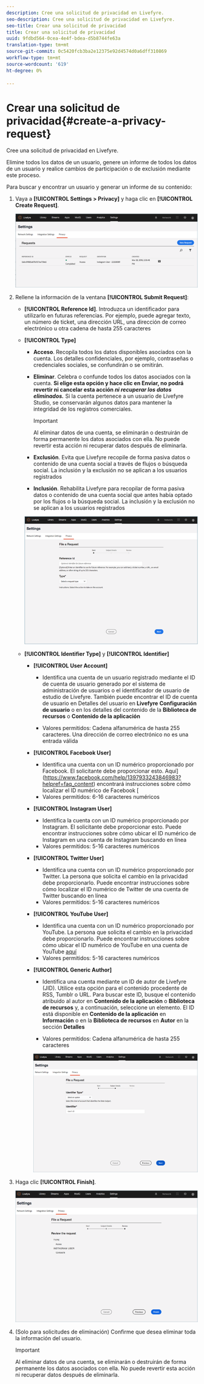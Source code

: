 ```yaml
---
description: Cree una solicitud de privacidad en Livefyre.
seo-description: Cree una solicitud de privacidad en Livefyre.
seo-title: Crear una solicitud de privacidad
title: Crear una solicitud de privacidad
uuid: 9fdbd564-0cea-4e4f-bdea-d5b8744fe63a
translation-type: tm+mt
source-git-commit: 0c5420fcb3ba2e12375e92d4574d0a6dff310869
workflow-type: tm+mt
source-wordcount: '619'
ht-degree: 0%

---
```



# Crear una solicitud de privacidad{#create-a-privacy-request}

Cree una solicitud de privacidad en Livefyre.

Elimine todos los datos de un usuario, genere un informe de todos los datos de un usuario y realice cambios de participación o de exclusión mediante este proceso.

Para buscar y encontrar un usuario y generar un informe de su contenido:

1. Vaya a **[!UICONTROL Settings > Privacy]** y haga clic en **[!UICONTROL Create Request]**.

   ![](assets/privacypage1.png)

1. Rellene la información de la ventana **[!UICONTROL Submit Request]**:

   * **[!UICONTROL Reference Id]**. Introduzca un identificador para utilizarlo en futuras referencias. Por ejemplo, puede agregar texto, un número de ticket, una dirección URL, una dirección de correo electrónico u otra cadena de hasta 255 caracteres
   * **[!UICONTROL Type]**

      * **Acceso**. Recopila todos los datos disponibles asociados con la cuenta. Los detalles confidenciales, por ejemplo, contraseñas o credenciales sociales, se confundirán o se omitirán.

      * **Eliminar**. Celebra o confunde todos los datos asociados con la cuenta. **Si elige esta opción y hace clic en Enviar, no podrá revertir ni cancelar esta acción  *ni recuperar los datos eliminados.*** Si la cuenta pertenece a un usuario de Livefyre Studio, se conservarán algunos datos para mantener la integridad de los registros comerciales.

         >[!IMPORTANT]
         >
         >Al eliminar datos de una cuenta, se eliminarán o destruirán de forma permanente los datos asociados con ella. No puede revertir esta acción ni recuperar datos después de eliminarla.

      * **Exclusión**. Evita que Livefyre recopile de forma pasiva datos o contenido de una cuenta social a través de flujos o búsqueda social. La inclusión y la exclusión no se aplican a los usuarios registrados
      * **Inclusión**. Rehabilita Livefyre para recopilar de forma pasiva datos o contenido de una cuenta social que antes había optado por los flujos o la búsqueda social. La inclusión y la exclusión no se aplican a los usuarios registrados

      ![](assets/privacypage2.png)

   * **[!UICONTROL Identifier Type]** y **[!UICONTROL Identifier]**

      * **[!UICONTROL User Account]**

         * Identifica una cuenta de un usuario registrado mediante el ID de cuenta de usuario generado por el sistema de administración de usuarios o el identificador de usuario de estudio de Livefyre. También puede encontrar el ID de cuenta de usuario en Detalles del usuario en **Livefyre** **Configuración de usuario** o en los detalles del contenido de la **Biblioteca de recursos** o **Contenido de la aplicación**

         * Valores permitidos: Cadena alfanumérica de hasta 255 caracteres. Una dirección de correo electrónico no es una entrada válida
      * **[!UICONTROL Facebook User]**

         * Identifica una cuenta con un ID numérico proporcionado por Facebook. El solicitante debe proporcionar esto. Aquí](https://www.facebook.com/help/1397933243846983?helpref=faq_content) encontrará instrucciones sobre cómo localizar el ID numérico de Facebook [
         * Valores permitidos: 6-16 caracteres numéricos
      * **[!UICONTROL Instagram User]**

         * Identifica la cuenta con un ID numérico proporcionado por Instagram. El solicitante debe proporcionar esto. Puede encontrar instrucciones sobre cómo ubicar el ID numérico de Instagram en una cuenta de Instagram buscando en línea
         * Valores permitidos: 5-16 caracteres numéricos
      * **[!UICONTROL Twitter User]**

         * Identifica una cuenta con un ID numérico proporcionado por Twitter. La persona que solicita el cambio en la privacidad debe proporcionarlo. Puede encontrar instrucciones sobre cómo localizar el ID numérico de Twitter de una cuenta de Twitter buscando en línea
         * Valores permitidos: 5-16 caracteres numéricos
      * **[!UICONTROL YouTube User]**

         * Identifica una cuenta con un ID numérico proporcionado por YouTube. La persona que solicita el cambio en la privacidad debe proporcionarlo. Puede encontrar instrucciones sobre cómo ubicar el ID numérico de YouTube en una cuenta de YouTube [aquí](https://support.google.com/youtube/answer/3250431?hl=en)
         * Valores permitidos: 5-16 caracteres numéricos
      * **[!UICONTROL Generic Author]**

         * Identifica una cuenta mediante un ID de autor de Livefyre (JID). Utilice esta opción para el contenido procedente de RSS, Tumblr o URL. Para buscar este ID, busque el contenido atribuido al autor en **Contenido de la aplicación** o **Biblioteca de recursos** y, a continuación, seleccione un elemento. El ID está disponible en **Contenido de la aplicación** en **Información** o en la **Biblioteca de recursos** en **Autor** en la sección **Detalles**

         * Valores permitidos: Cadena alfanumérica de hasta 255 caracteres

         ![](assets/privacypage3.png)








1. Haga clic **[!UICONTROL Finish]**.

   ![](assets/privacypage4.png)

1. (Solo para solicitudes de eliminación) Confirme que desea eliminar toda la información del usuario.

   >[!IMPORTANT]
   >
   >Al eliminar datos de una cuenta, se eliminarán o destruirán de forma permanente los datos asociados con ella. No puede revertir esta acción ni recuperar datos después de eliminarla.

